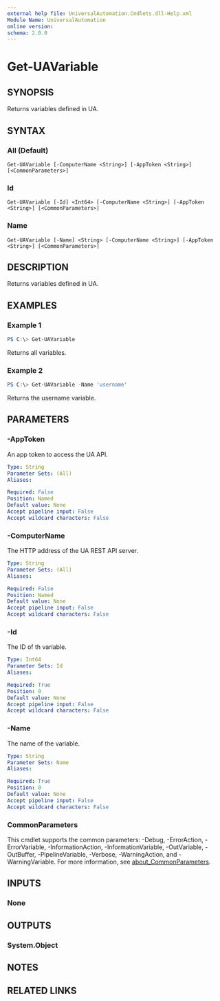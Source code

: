 ```yaml
---
external help file: UniversalAutomation.Cmdlets.dll-Help.xml
Module Name: UniversalAutomation
online version:
schema: 2.0.0
---
```


# Get-UAVariable

## SYNOPSIS
Returns variables defined in UA.

## SYNTAX

### All (Default)
```
Get-UAVariable [-ComputerName <String>] [-AppToken <String>] [<CommonParameters>]
```

### Id
```
Get-UAVariable [-Id] <Int64> [-ComputerName <String>] [-AppToken <String>] [<CommonParameters>]
```

### Name
```
Get-UAVariable [-Name] <String> [-ComputerName <String>] [-AppToken <String>] [<CommonParameters>]
```

## DESCRIPTION
Returns variables defined in UA.

## EXAMPLES

### Example 1
```powershell
PS C:\> Get-UAVariable
```

Returns all variables.

### Example 2
```powershell
PS C:\> Get-UAVariable -Name 'username'
```

Returns the username variable. 

## PARAMETERS

### -AppToken
An app token to access the UA API. 

```yaml
Type: String
Parameter Sets: (All)
Aliases:

Required: False
Position: Named
Default value: None
Accept pipeline input: False
Accept wildcard characters: False
```

### -ComputerName
The HTTP address of the UA REST API server.

```yaml
Type: String
Parameter Sets: (All)
Aliases:

Required: False
Position: Named
Default value: None
Accept pipeline input: False
Accept wildcard characters: False
```

### -Id
The ID of th variable. 

```yaml
Type: Int64
Parameter Sets: Id
Aliases:

Required: True
Position: 0
Default value: None
Accept pipeline input: False
Accept wildcard characters: False
```

### -Name
The name of the variable. 

```yaml
Type: String
Parameter Sets: Name
Aliases:

Required: True
Position: 0
Default value: None
Accept pipeline input: False
Accept wildcard characters: False
```

### CommonParameters
This cmdlet supports the common parameters: -Debug, -ErrorAction, -ErrorVariable, -InformationAction, -InformationVariable, -OutVariable, -OutBuffer, -PipelineVariable, -Verbose, -WarningAction, and -WarningVariable. For more information, see [about_CommonParameters](http://go.microsoft.com/fwlink/?LinkID=113216).

## INPUTS

### None

## OUTPUTS

### System.Object
## NOTES

## RELATED LINKS
